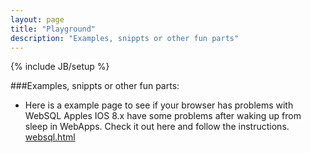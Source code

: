 ```yaml
---
layout: page
title: "Playground"
description: "Examples, snippts or other fun parts"
---
```

{% include JB/setup %}

###Examples, snippts or other fun parts:

* Here is a example page to see if your browser has problems with WebSQL Apples IOS 8.x have some problems after waking up from sleep in WebApps. Check it out here and follow the instructions. [websql.html](websql.html)  

